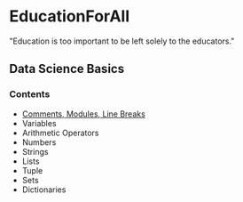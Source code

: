 # EducationForAll

"Education is too important to be left solely to the educators."

## Data Science Basics

### Contents 
- [Comments, Modules, Line Breaks](BasicsIntro1.md)
- Variables 
- Arithmetic Operators 
- Numbers 
- Strings 
- Lists 
- Tuple 
- Sets 
- Dictionaries 
